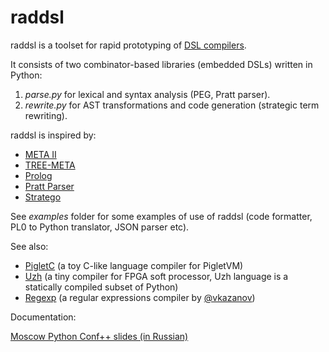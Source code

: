 # raddsl

raddsl is a toolset for rapid prototyping of [DSL compilers](http://composition.al/blog/2017/04/30/what-isnt-a-high-performance-dsl/).

It consists of two combinator-based libraries (embedded DSLs) written in Python:

1. *parse.py* for lexical and syntax analysis (PEG, Pratt parser).
1. *rewrite.py* for AST transformations and code generation (strategic term rewriting).

raddsl is inspired by:

* [META II](https://en.wikipedia.org/wiki/META_II)
* [TREE-META](https://en.wikipedia.org/wiki/TREE-META)
* [Prolog](https://www.era.lib.ed.ac.uk/bitstream/handle/1842/6648/Warren1978.pdf)
* [Pratt Parser](https://en.wikipedia.org/wiki/Pratt_parser)
* [Stratego](https://en.wikipedia.org/wiki/Stratego/XT)

See *examples* folder for some examples of use of raddsl (code formatter, PL0 to Python translator, JSON parser etc).

See also:

* [PigletC](https://github.com/true-grue/PigletC) (a toy C-like language compiler for PigletVM)
* [Uzh](https://github.com/true-grue/uzh) (a tiny compiler for FPGA soft processor, Uzh language is a statically compiled subset of Python)
* [Regexp](https://github.com/vkazanov/bytecode-interpreters-post/tree/master/regexp) (a regular expressions compiler by [@vkazanov](https://github.com/vkazanov))

Documentation:

[Moscow Python Conf++ slides (in Russian)](http://sovietov.com/txt/dsl_python_conf.pdf)
